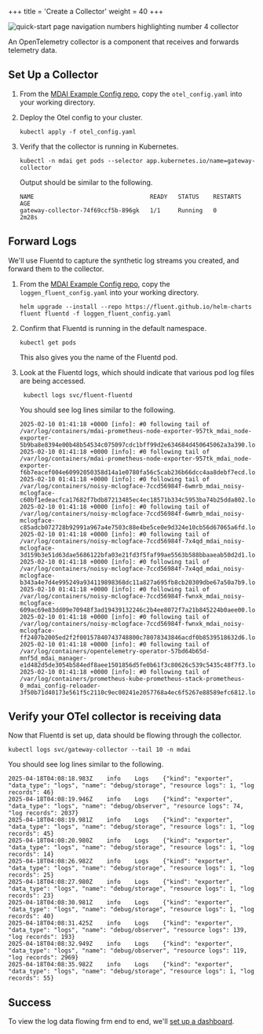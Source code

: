 +++
title = 'Create a Collector'
weight = 40
+++

![quick-start page navigation numbers highlighting number 4 collector](../collect4.png)

An OpenTelemetry collector is a component that receives and forwards telemetry data.

## Set Up a Collector

1. From the [MDAI Example Config repo](https://github.com/DecisiveAI/configs/blob/main/otel_config.yaml), copy the `otel_config.yaml` into your working directory.


2. Deploy the Otel config to your cluster.

    ```
    kubectl apply -f otel_config.yaml
    ```

3. Verify that the collector is running in Kubernetes.

    ```
    kubectl -n mdai get pods --selector app.kubernetes.io/name=gateway-collector
    ```

    Output should be similar to the following.

    ```
    NAME                                 READY   STATUS    RESTARTS   AGE
    gateway-collector-74f69ccf5b-896gk   1/1     Running   0          2m28s
    ```

## Forward Logs

We'll use Fluentd to capture the synthetic log streams you created, and forward them to the collector.

1. From the [MDAI Example Config repo](https://github.com/DecisiveAI/configs/blob/main/synthetics/loggen_fluent_config.yaml), copy the `loggen_fluent_config.yaml` into your working directory.

    ```
    helm upgrade --install --repo https://fluent.github.io/helm-charts fluent fluentd -f loggen_fluent_config.yaml
    ```

2. Confirm that Fluentd is running in the default namespace.

     ```
     kubectl get pods
     ```

    This also gives you the name of the Fluentd pod.

3. Look at the Fluentd logs, which should indicate that various pod log files are being accessed.

    ```
     kubectl logs svc/fluent-fluentd
    ```

    You should see log lines similar to the following.

    ```
    2025-02-10 01:41:18 +0000 [info]: #0 following tail of /var/log/containers/mdai-prometheus-node-exporter-957tk_mdai_node-exporter-5b9ba8e8394e00b48b54534c075097cdc1bff99d2e634684d450645062a3a390.log
    2025-02-10 01:41:18 +0000 [info]: #0 following tail of /var/log/containers/mdai-prometheus-node-exporter-957tk_mdai_node-exporter-f6b7eacef004e60992050358d14a1e0780fa56c5cab236b66dcc4aa8debf7ecd.log
    2025-02-10 01:41:18 +0000 [info]: #0 following tail of /var/log/containers/noisy-mclogface-7ccd56984f-6wmrb_mdai_noisy-mclogface-c60bf1edeacfca17682f7bdb87213485ec4ec18571b334c5953ba74b25dda802.log
    2025-02-10 01:41:18 +0000 [info]: #0 following tail of /var/log/containers/noisy-mclogface-7ccd56984f-6wmrb_mdai_noisy-mclogface-c85adcb072728b92991a967a4e7503c88e4be5ce0e9d324e10cb56d67065a6fd.log
    2025-02-10 01:41:18 +0000 [info]: #0 following tail of /var/log/containers/noisy-mclogface-7ccd56984f-7x4qd_mdai_noisy-mclogface-3d159b3e51d63dae5686122bfa03e21fd3f5faf99ae5563b588bbaaeab50d2d1.log
    2025-02-10 01:41:18 +0000 [info]: #0 following tail of /var/log/containers/noisy-mclogface-7ccd56984f-7x4qd_mdai_noisy-mclogface-b343a4e7d4e995249a934119898368dc11a827a695fb8cb20309dbe67a50a7b9.log
    2025-02-10 01:41:18 +0000 [info]: #0 following tail of /var/log/containers/noisy-mclogface-7ccd56984f-fwnxk_mdai_noisy-mclogface-609ac69e83dd09e70948f3ad19439132246c2b4ee8072f7a21b845224b0aee00.log
    2025-02-10 01:41:18 +0000 [info]: #0 following tail of /var/log/containers/noisy-mclogface-7ccd56984f-fwnxk_mdai_noisy-mclogface-ff2407b2005ed2f2f00157840743748800c78078343846acdf0b8539518632d6.log
    2025-02-10 01:41:18 +0000 [info]: #0 following tail of /var/log/containers/opentelemetry-operator-57bd64b65d-mnf5d_mdai_manager-e1d482d5de3054b584edf8aee1501856d5fe0b61f3c80626c539c5435c48f7f3.log
    2025-02-10 01:41:18 +0000 [info]: #0 following tail of /var/log/containers/prometheus-kube-prometheus-stack-prometheus-0_mdai_config-reloader-3f50b71d40173e561f5c2110c9ec00241e2057768a4ec6f5267e88589efc6812.log
    ```

## Verify your OTel collector is receiving data

Now that Fluentd is set up, data should be flowing through the collector.

```
kubectl logs svc/gateway-collector --tail 10 -n mdai
```

You should see log lines similar to the following.

```
2025-04-18T04:08:18.983Z	info	Logs	{"kind": "exporter", "data_type": "logs", "name": "debug/storage", "resource logs": 1, "log records": 46}
2025-04-18T04:08:19.946Z	info	Logs	{"kind": "exporter", "data_type": "logs", "name": "debug/observer", "resource logs": 74, "log records": 2037}
2025-04-18T04:08:19.981Z	info	Logs	{"kind": "exporter", "data_type": "logs", "name": "debug/storage", "resource logs": 1, "log records": 45}
2025-04-18T04:08:20.980Z	info	Logs	{"kind": "exporter", "data_type": "logs", "name": "debug/storage", "resource logs": 1, "log records": 14}
2025-04-18T04:08:26.982Z	info	Logs	{"kind": "exporter", "data_type": "logs", "name": "debug/storage", "resource logs": 1, "log records": 25}
2025-04-18T04:08:27.980Z	info	Logs	{"kind": "exporter", "data_type": "logs", "name": "debug/storage", "resource logs": 1, "log records": 23}
2025-04-18T04:08:30.981Z	info	Logs	{"kind": "exporter", "data_type": "logs", "name": "debug/storage", "resource logs": 1, "log records": 40}
2025-04-18T04:08:31.425Z	info	Logs	{"kind": "exporter", "data_type": "logs", "name": "debug/observer", "resource logs": 139, "log records": 193}
2025-04-18T04:08:32.949Z	info	Logs	{"kind": "exporter", "data_type": "logs", "name": "debug/observer", "resource logs": 119, "log records": 2969}
2025-04-18T04:08:35.982Z	info	Logs	{"kind": "exporter", "data_type": "logs", "name": "debug/storage", "resource logs": 1, "log records": 55}
```

## Success

To view the log data flowing frm end to end, we'll [set up a dashboard](dashboard.md).
